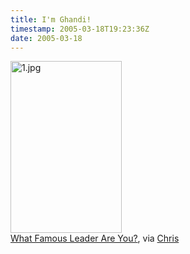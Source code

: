 ```yaml
---
title: I'm Ghandi!
timestamp: 2005-03-18T19:23:36Z
date: 2005-03-18
---
```


<img alt="1.jpg" src="http://blog.whatfettle.com/archives/1.jpg" width="178" height="275" border="0" /><br><a href="http://similarminds.com/othertests.html">What Famous Leader Are You?</a>, via <a href='http://webpages.charter.net/chrisfer/2005/03/yawq.html'>Chris</a>